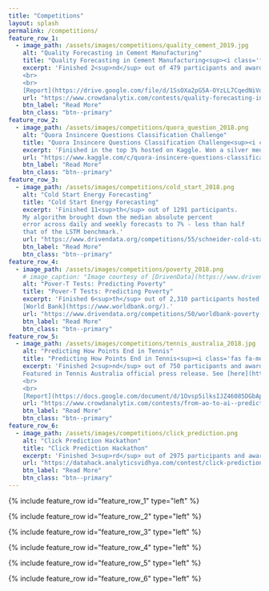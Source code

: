 ```yaml
---
title: "Competitions"
layout: splash
permalink: /competitions/
feature_row_1:
  - image_path: /assets/images/competitions/quality_cement_2019.jpg
    alt: "Quality Forecasting in Cement Manufacturing"
    title: "Quality Forecasting in Cement Manufacturing<sup><i class='fas fa-medal' style='color:gold;'></i></sup>"
    excerpt: 'Finished 2<sup>nd</sup> out of 479 participants and awarded a prize money of 2500 USD.
    <br>
    <br>
    [Report](https://drive.google.com/file/d/1SsOXa2pG5A-OYzLL7CqedNiVqHzGTEVR/view?usp=sharing){:target="_blank"}'
    url: "https://www.crowdanalytix.com/contests/quality-forecasting-in-cement-manufacturing/"
    btn_label: "Read More"
    btn_class: "btn--primary"
feature_row_2:
  - image_path: /assets/images/competitions/quora_question_2018.png
    alt: "Quora Insincere Questions Classification Challenge"
    title: "Quora Insincere Questions Classification Challenge<sup><i class='fas fa-medal' style='color:silver;'></i></sup>"
    excerpt: 'Finished in the top 3% hosted on Kaggle. Won a silver medal.'
    url: "https://www.kaggle.com/c/quora-insincere-questions-classification/"
    btn_label: "Read More"
    btn_class: "btn--primary"    
feature_row_3:
  - image_path: /assets/images/competitions/cold_start_2018.png
    alt: "Cold Start Energy Forecasting"
    title: "Cold Start Energy Forecasting"
    excerpt: 'Finished 11<sup>th</sup> out of 1291 participants.
    My algorithm brought down the median absolute percent 
    error across daily and weekly forecasts to 7% - less than half 
    that of the LSTM benchmark.'
    url: "https://www.drivendata.org/competitions/55/schneider-cold-start/"
    btn_label: "Read More"
    btn_class: "btn--primary"
feature_row_4:
  - image_path: /assets/images/competitions/poverty_2018.png
    # image_caption: "Image courtesy of [DrivenData](https://www.drivendata.org/competitions/50/worldbank-poverty-prediction/page/97/)"
    alt: "Pover-T Tests: Predicting Poverty"
    title: "Pover-T Tests: Predicting Poverty"
    excerpt: 'Finished 6<sup>th</sup> out of 2,310 participants hosted by the 
    [World Bank](https://www.worldbank.org/).'
    url: "https://www.drivendata.org/competitions/50/worldbank-poverty-prediction/page/99/"
    btn_label: "Read More"
    btn_class: "btn--primary"           
feature_row_5:
  - image_path: /assets/images/competitions/tennis_australia_2018.jpg
    alt: "Predicting How Points End in Tennis"
    title: "Predicting How Points End in Tennis<sup><i class='fas fa-medal' style='color:gold;'></i></sup>"
    excerpt: 'Finished 2<sup>nd</sup> out of 750 participants and awarded a prize money of 2500 USD.
    Featured in Tennis Australia official press release. See [here](https://ausopen.com/articles/news/tennis-hackathon-draws-record-participation){:target="_blank"}.
    <br>
    <br>
    [Report](https://docs.google.com/document/d/1Ovsp5ilksIJZ46085DGbApHpddv2yhpUCXVvGAYFTLg/edit?usp=sharing){:target="_blank"}'
    url: "https://www.crowdanalytix.com/contests/from-ao-to-ai--predicting-how-points-end-in-tennis/"
    btn_label: "Read More"
    btn_class: "btn--primary" 
feature_row_6:
  - image_path: /assets/images/competitions/click_prediction.png
    alt: "Click Prediction Hackathon"
    title: "Click Prediction Hackathon"
    excerpt: 'Finished 3<sup>rd</sup> out of 2975 participants and awarded a prize money of ₹25000 hosted on AnalyticsVidhya.'
    url: "https://datahack.analyticsvidhya.com/contest/click-prediction/"
    btn_label: "Read More"
    btn_class: "btn--primary"                     
---
```

<style type="text/css">
.archive__item-teaser img {margin-top: 1em; margin-left: 1em; margin-right: 1em; width: 75%}
</style>
{% include feature_row id="feature_row_1" type="left" %}

{% include feature_row id="feature_row_2" type="left" %}

{% include feature_row id="feature_row_3" type="left" %}

{% include feature_row id="feature_row_4" type="left" %}

{% include feature_row id="feature_row_5" type="left" %}

{% include feature_row id="feature_row_6" type="left" %}
